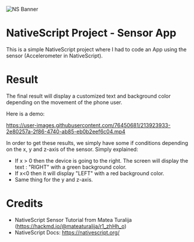 ![NS Banner](https://i.ibb.co/tD2MFrz/Sans-titre-33.png)
# NativeScript Project - Sensor App

This is a simple NativeScript project where I had to code an App using the sensor (Accelerometer in NativeScript).

# Result

The final result will display a customized text and background color depending on the movement of the phone user.

Here is a demo:

https://user-images.githubusercontent.com/76450681/213923933-2e80257a-2f86-4740-ab85-eb0b2eef6c04.mp4

In order to get these results, we simply have some if conditions depending on the x, y and z-axis of the sensor.
Simply explained:
- If x > 0 then the device is going to the right. The screen will display the text : "RIGHT" with a green background color. 
- If x<0 then it will display "LEFT" with a red background color.
- Same thing for the y and z-axis.

# Credits

- NativeScript Sensor Tutorial from Matea Turalija (https://hackmd.io/@mateaturalija/r1_zhHh_o)
- NativeScript Docs: https://nativescript.org/ 


